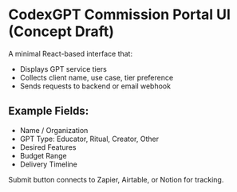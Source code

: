 # CodexGPT Commission Portal UI (Concept Draft)

A minimal React-based interface that:
- Displays GPT service tiers
- Collects client name, use case, tier preference
- Sends requests to backend or email webhook

## Example Fields:
- Name / Organization
- GPT Type: Educator, Ritual, Creator, Other
- Desired Features
- Budget Range
- Delivery Timeline

Submit button connects to Zapier, Airtable, or Notion for tracking.
